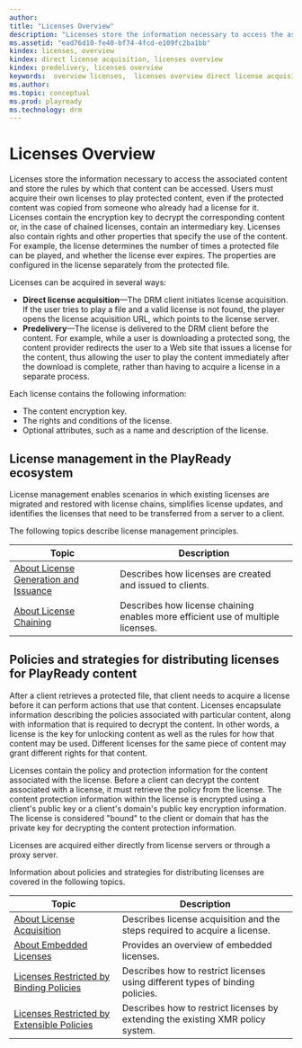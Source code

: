 ```yaml
---
author:
title: "Licenses Overview"
description: "Licenses store the information necessary to access the associated content and store the rules by which that content can be accessed."
ms.assetid: "ead76d10-fe40-bf74-4fcd-e109fc2ba1bb"
kindex: licenses, overview
kindex: direct license acquisition, licenses overview
kindex: predelivery, licenses overview
keywords:  overview licenses,  licenses overview direct license acquisition,  licenses overview predelivery
ms.author:
ms.topic: conceptual
ms.prod: playready
ms.technology: drm
---
```



# Licenses Overview

Licenses store the information necessary to access the associated content and store the rules by which that content can be accessed. Users must acquire their own licenses to play protected content, even if the protected content was copied from someone who already had a license for it. Licenses contain the encryption key to decrypt the corresponding content or, in the case of chained licenses, contain an intermediary key. Licenses also contain rights and other properties that specify the use of the content. For example, the license determines the number of times a protected file can be played, and whether the license ever expires. The properties are configured in the license separately from the protected file.

Licenses can be acquired in several ways:

   *  **Direct license acquisition**&mdash;The DRM client initiates license acquisition. If the user tries to play a file and a valid license is not found, the player opens the license acquisition URL, which points to the license server.<br/>
   *  **Predelivery**&mdash;The license is delivered to the DRM client before the content. For example, while a user is downloading a protected song, the content provider redirects the user to a Web site that issues a license for the content, thus allowing the user to play the content immediately after the download is complete, rather than having to acquire a license in a separate process.<br/>

Each license contains the following information:

   *  The content encryption key.<br/>
   *  The rights and conditions of the license.<br/>
   *  Optional attributes, such as a name and description of the license.<br/>

## License management in the PlayReady ecosystem


License management enables scenarios in which existing licenses are migrated and restored with license chains, simplifies license updates, and identifies the licenses that need to be transferred from a server to a client.

The following topics describe license management principles.

| Topic| Description|
| --- | --- |
| [About License Generation and Issuance](licensegenerationandissuance.md)| Describes how licenses are created and issued to clients.|
| [About License Chaining](licensechaining.md)| Describes how license chaining enables more efficient use of multiple licenses.|

## Policies and strategies for distributing licenses for PlayReady content

After a client retrieves a protected file, that client needs to acquire a license before it can perform actions that use that content. Licenses encapsulate information describing the policies associated with particular content, along with information that is required to decrypt the content. In other words, a license is the key for unlocking content as well as the rules for how that content may be used. Different licenses for the same piece of content may grant different rights for that content.

Licenses contain the policy and protection information for the content associated with the license. Before a client can decrypt the content associated with a license, it must retrieve the policy from the license. The content protection information within the license is encrypted using a client's public key or a client's domain's public key encryption information. The license is considered "bound" to the client or domain that has the private key for decrypting the content protection information.

Licenses are acquired either directly from license servers or through a proxy server.

Information about policies and strategies for distributing licenses are covered in the following topics.

| Topic| Description|
| --- | --- |
| [About License Acquisition](licenseacquisition.md)| Describes license acquisition and the steps required to acquire a license.|
| [About Embedded Licenses](embeddedlicenses.md)| Provides an overview of embedded licenses.|
| [Licenses Restricted by Binding Policies](licensesrestrictedbybindingpolicy.md)| Describes how to restrict licenses using different types of binding policies.|
| [Licenses Restricted by Extensible Policies](licensesrestrictedbyextensiblepolicy.md)| Describes how to restrict licenses by extending the existing XMR policy system.|


